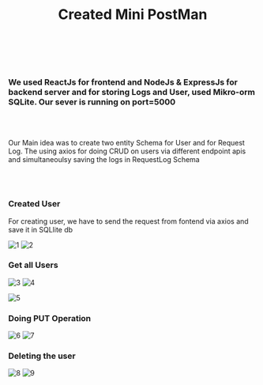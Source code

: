 <h1 align="center">Created Mini PostMan</h1>
<br><br>
<br><br> 

<h3>We used <b>ReactJs</b> for frontend and <b>NodeJs & ExpressJs</b> for backend server and for storing Logs and User, used Mikro-orm SQLite. Our sever is running on port=5000</h3>
<br></br>
<p>Our Main idea was to create two entity Schema for User and for Request Log. The using axios for doing CRUD on users via different endpoint apis and simultaneoulsy saving the logs in RequestLog Schema</p>
<br></br>
<h3>Created User</h3>
<p>For creating user, we have to send the request from fontend via axios and save it in SQLlite db</p>

![1](https://github.com/user-attachments/assets/1f473408-46a1-475e-b5eb-5f4d97543db6)
![2](https://github.com/user-attachments/assets/e22f7a19-9303-4e1b-8316-e1a246b56952)

<h3>Get all Users</h3>

![3](https://github.com/user-attachments/assets/8fb0d834-2b30-4705-aa51-6bb768df3dc8)
![4](https://github.com/user-attachments/assets/a6c78979-89d3-4899-be5d-8a7e42521bb4)

![5](https://github.com/user-attachments/assets/1bffe520-f60d-461f-87ce-b20b9fb470d7)

<h3>Doing PUT Operation</h3>

![6](https://github.com/user-attachments/assets/44fc7a73-0a33-4637-a2fd-aef326feb5c8)
![7](https://github.com/user-attachments/assets/37d392f5-f1fe-41d6-87e3-acba9bfa9bee)

<h3>Deleting the user</h3>

![8](https://github.com/user-attachments/assets/2df8da38-d27a-42c3-9601-8350286f0757)
![9](https://github.com/user-attachments/assets/61facc9e-2f71-4df4-8cb4-955609be67f1)
